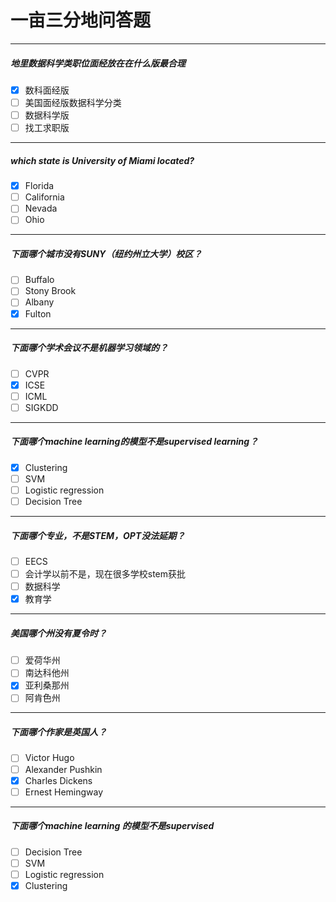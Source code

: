 # 一亩三分地问答题
***  
  
##### 地里数据科学类职位面经放在在什么版最合理    
- [x] 数科面经版  
- [ ] 美国面经版数据科学分类  
- [ ] 数据科学版  
- [ ] 找工求职版  

***
##### which state is University of Miami located?  
- [x] Florida
- [ ] California  
- [ ] Nevada  
- [ ] Ohio   

***
##### 下面哪个城市没有SUNY（纽约州立大学）校区？
- [ ] Buffalo
- [ ] Stony Brook  
- [ ] Albany 
- [x] Fulton

***
##### 下面哪个学术会议不是机器学习领域的？
- [ ]  CVPR
- [x]  ICSE
- [ ]  ICML
- [ ]  SIGKDD

***
##### 下面哪个machine learning的模型不是supervised learning？
- [x]   Clustering
- [ ]   SVM
- [ ]   Logistic regression
- [ ]   Decision Tree

***
##### 下面哪个专业，不是STEM，OPT没法延期？
- [ ]  EECS
- [ ]  会计学以前不是，现在很多学校stem获批
- [ ]  数据科学
- [x]  教育学

***
##### 美国哪个州没有夏令时？
- [ ]  爱荷华州
- [ ]  南达科他州
- [x]  亚利桑那州
- [ ]  阿肯色州

***
##### 下面哪个作家是英国人？
- [ ]  Victor Hugo
- [ ]  Alexander Pushkin
- [x]  Charles Dickens
- [ ]  Ernest Hemingway

***
##### 下面哪个machine learning 的模型不是supervised
- [ ]  Decision Tree
- [ ]  SVM
- [ ]  Logistic regression
- [x]  Clustering
